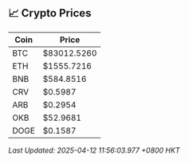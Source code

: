 ## 📈 Crypto Prices

| Coin | Price |
| ---- | ----- |
| BTC | $83012.5260 |
| ETH | $1555.7216 |
| BNB | $584.8516 |
| CRV | $0.5987 |
| ARB | $0.2954 |
| OKB | $52.9681 |
| DOGE | $0.1587 |

_Last Updated: 2025-04-12 11:56:03.977 +0800 HKT_